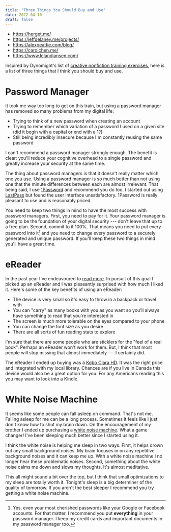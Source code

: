 ```yaml
---
title: "Three Things You Should Buy and Use"
date: 2022-04-10
draft: false
---
```


- https://herget.me/
- https://jeffdelaney.me/projects/
- https://alexpeattie.com/blog/
- https://carolchen.me/
- https://www.lelandjansen.com/

Inspired by Dynomight's list of [creative nonfiction training exercises](https://dynomight.net/training/), here is a list of three things that I think you should buy and use.

# Password Manager

It took me way too long to get on this train, but using a password manager has removed so many problems from my digital life:

- Trying to think of a new password when creating an account
- Trying to remember which variation of a password I used on a given site (did it begin with a capital or end with a 1?)
- Still being incredibly insecure because I'm constantly reusing the same password

I can't recommend a password manager strongly enough. The benefit is clear: you'll reduce your cognitive overhead to a single password and greatly increase your security at the same time.

The thing about password managers is that it doesn't really matter which one you use. Using a password manager is so much better than not using one that the minute differences between each are almost irrelevant. That being said, I use [1Password](https://1password.com/) and recommend you do too. I started out using [LastPass](https://www.lastpass.com/) but found the user interface unsatisfactory. 1Password is really pleasant to use and is reasonably priced.

You need to keep two things in mind to have the most success with password managers. First, you need to pay for it. Your password manager is going to be the foundation of your digital security --- don't leave that up to a free plan. Second, commit to it 100%. That means you need to put every password into it[^1] and you need to change every password to a securely generated and unique password. If you'll keep these two things in mind you'll have a great time.

# eReader

In the past year I've endeavoured to [read more](https://calebschoepp.com/blog/2021/year-in-review-2021/#reading). In pursuit of this goal I picked up an eReader and I was pleasantly surprised with how much I liked it. Here's some of the key benefits of using an eReader:

- The device is very small so it's easy to throw in a backpack or travel with
- You can "carry" as many books with you as you want so you'll always have something to read that you're interested in
- The screen is much more tolerable on the eyes compared to your phone
- You can change the font size as you desire
- There are all sorts of fun reading stats to explore

I'm sure that there are some people who are sticklers for the "feel of a real book". Perhaps an eReader won't work for them. But, I think that most people will stop missing that almost immediately --- I certainly did.

The eReader I ended up buying was a [Kobo Clara HD](https://www.amazon.ca/Kobo-Clara-6IN-EPD-Carta/dp/B07CXNMVKY). It was the right price and integrated with my local library. Chances are if you live in Canada this device would also be a great option for you. For any Americans reading this you may want to look into a Kindle.

# White Noise Machine

It seems like some people can fall asleep on command. That's not me. Falling asleep for me can be a long process. Sometimes it feels like I just don't know how to shut my brain down. On the encouragement of my brother I ended up purchasing a [white noise machine](https://www.amazon.ca/Adaptive-Technologies-ASM1007-Lectrofan-Machine/dp/B00E6D6LQY). What a game changer! I've been sleeping much better since I started using it.

I think the white noise is helping me sleep in two ways. First, it helps drown out any small background noises. My brain focuses in on any repetitive background noises and it can keep me up. With a white noise machine I no longer hear these problematic noises. Second, something about the white noise calms me down and slows my thoughts. It's almost meditative.

This all might sound a bit over the top, but I think that small optimizations to my sleep are totally worth it. Tonight's sleep is a big determiner of the quality of tomorrow. If you aren't the best sleeper I recommend you try getting a white noise machine.

[^1]: Yes, even your most cherished passwords like your Google or Facebook accounts. For that matter, I recommend you put **everything** in your password manager. I keep my credit cards and important documents in my password manager too.
